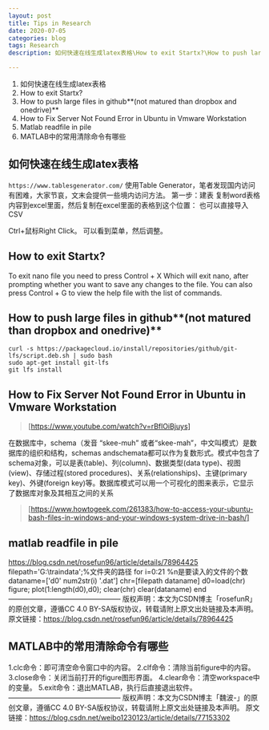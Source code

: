 ```yaml
---
layout: post
title: Tips in Research
date: 2020-07-05
categories: blog
tags: Research
description: 如何快速在线生成latex表格\How to exit Startx?\How to push large files in github**(not matured than dropbox and onedrive)**\How to Fix Server Not Found Error in Ubuntu in Vmware Workstation\Matlab readfile in pile\MATLAB中的常用清除命令有哪些

---
```



1. 如何快速在线生成latex表格
2. How to exit Startx?
3. How to push large files in github**(not matured than dropbox and onedrive)**
4. How to Fix Server Not Found Error in Ubuntu in Vmware Workstation
5. Matlab readfile in pile
6. MATLAB中的常用清除命令有哪些
## 如何快速在线生成latex表格

 `https://www.tablesgenerator.com/`
使用Table Generator，笔者发现国内访问有困难，大家节哀，文末会提供一些境内访问方法。
第一步：建表
复制word表格内容到excel里面，然后复制在excel里面的表格到这个位置：
也可以直接导入CSV
 
Ctrl+鼠标Right Click。
可以看到菜单，然后调整。


## How to exit Startx?
To exit nano file you need to press Control + X Which will exit nano, after prompting whether you want to save any changes to the file. You can also press Control + G to view the help file with the list of commands.

## How to push large files in github**(not matured than dropbox and onedrive)**
```
curl -s https://packagecloud.io/install/repositories/github/git-lfs/script.deb.sh | sudo bash
sudo apt-get install git-lfs
git lfs install
```
## How to Fix Server Not Found Error in Ubuntu in Vmware Workstation

>[https://www.youtube.com/watch?v=rBflOiBjuys]


在数据库中，schema（发音 “skee-muh” 或者“skee-mah”，中文叫模式）是数据库的组织和结构，schemas andschemata都可以作为复数形式。模式中包含了schema对象，可以是表(table)、列(column)、数据类型(data type)、视图(view)、存储过程(stored procedures)、关系(relationships)、主键(primary key)、外键(foreign key)等。数据库模式可以用一个可视化的图来表示，它显示了数据库对象及其相互之间的关系

>[https://www.howtogeek.com/261383/how-to-access-your-ubuntu-bash-files-in-windows-and-your-windows-system-drive-in-bash/]

## matlab readfile in pile
https://blog.csdn.net/rosefun96/article/details/78964425
filepath='G:\traindata\';%文件夹的路径
 for i=0:21  %n是要读入的文件的个数
      dataname=['d0' num2str(i) '.dat']
      chr=[filepath dataname]
      d0=load(chr)
      figure;
      plot(1:length(d0),d0);
      clear(chr)
      clear(dataname)
 end
————————————————
版权声明：本文为CSDN博主「rosefunR」的原创文章，遵循CC 4.0 BY-SA版权协议，转载请附上原文出处链接及本声明。
原文链接：https://blog.csdn.net/rosefun96/article/details/78964425

## MATLAB中的常用清除命令有哪些

1.clc命令：即可清空命令窗口中的内容。
2.clf命令：清除当前figure中的内容。
3.close命令：关闭当前打开的figure图形界面。
4.clear命令：清空workspace中的变量。
5.exit命令：退出MATLAB，执行后直接退出软件。
————————————————
版权声明：本文为CSDN博主「魏波-」的原创文章，遵循CC 4.0 BY-SA版权协议，转载请附上原文出处链接及本声明。
原文链接：https://blog.csdn.net/weibo1230123/article/details/77153302
